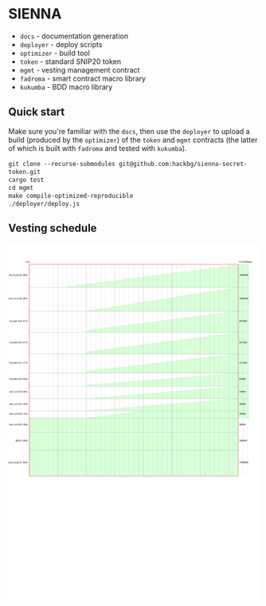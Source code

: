 # SIENNA

* `docs`      - documentation generation
* `deployer`  - deploy scripts
* `optimizer` - build tool
* `token`     - standard SNIP20 token
* `mgmt`      - vesting management contract
* `fadroma`   - smart contract macro library
* `kukumba`   - BDD macro library

## Quick start

Make sure you're familiar with the `docs`, then use the `deployer` to
upload a build (produced by the `optimizer`) of the `token` and `mgmt`
contracts (the latter of which is built with `fadroma` and tested with 
`kukumba`).

```
git clone --recurse-submodules git@github.com:hackbg/sienna-secret-token.git
cargo test
cd mgmt
make compile-optimized-reproducible
./deployer/deploy.js
```

## Vesting schedule

![](docs/chart.svg)
